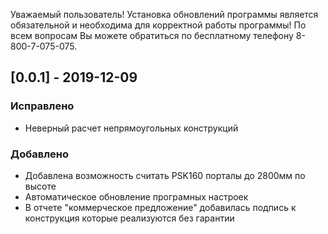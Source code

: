 Уважаемый пользователь! Установка обновлений программы является обязательной и необходима для корректной работы программы! По всем вопросам Вы можете обратиться по бесплатному телефону 8-800-7-075-075.

## [0.0.1] - 2019-12-09
### Исправлено
- Неверный расчет непрямоугольных конструкций
### Добавлено
- Добавлена возможность считать PSK160 порталы до 2800мм по высоте
- Автоматическое обновление програмных настроек
- В отчете "коммерческое предложение" добавилась подпись к конструкция которые реализуются без гарантии